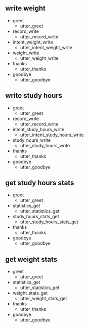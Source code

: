 ## write weight
* greet
  - utter_greet
* record_write
  - utter_record_write
* intent_weight_write
  - utter_intent_weight_write
* weight_write
  - utter_weight_write
* thanks
  - utter_thanks
* goodbye
  - utter_goodbye
  
## write study hours
* greet
  - utter_greet
* record_write
  - utter_record_write
* intent_study_hours_write
  - utter_intent_study_hours_write
* study_hours_write
  - utter_study_hours_write
* thanks
  - utter_thanks
* goodbye
  - utter_goodbye
  
## get study hours stats
* greet
  - utter_greet
* statistics_get
  - utter_statistics_get
* study_hours_stats_get
  - utter_study_hours_stats_get
* thanks
  - utter_thanks
* goodbye
  - utter_goodbye
  
## get weight stats
* greet
  - utter_greet
* statistics_get
  - utter_statistics_get
* weight_stats_get
  - utter_weight_stats_get
* thanks
  - utter_thanks
* goodbye
  - utter_goodbye
  
